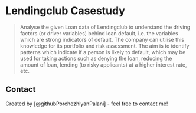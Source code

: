 # Lendingclub Casestudy
> Analyse the given Loan data of Lendingclub to understand the driving factors (or driver variables) behind loan default, i.e. the variables which are strong indicators of 
> default.  The company can utilise this knowledge for its portfolio and risk assessment. 
> The aim is to identify patterns which indicate if a person is likely to default, which may be used for taking actions such as denying the loan, reducing the amount of loan,  lending (to risky applicants) at a higher interest rate, etc.

## Contact
Created by [@githubPorchezhiyanPalani] - feel free to contact me!